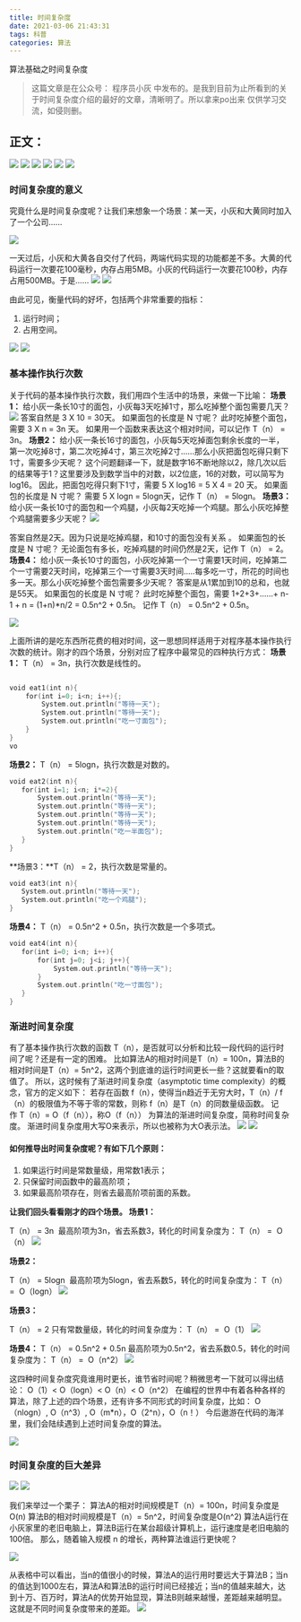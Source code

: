 ```yaml
---
title: 时间复杂度
date: 2021-03-06 21:43:31
tags: 科普
categories: 算法
---
```

算法基础之时间复杂度
>这篇文章是在公众号： 程序员小灰 中发布的。是我到目前为止所看到的关于时间复杂度介绍的最好的文章，清晰明了。所以拿来po出来 仅供学习交流，如侵则删。

<!--more-->

## 正文：
![](https://i.loli.net/2021/04/06/5ThaJVXtzjLHdNQ.png)
![](https://i.loli.net/2021/04/06/LpqXeJmIivyNg7h.png)
![](https://i.loli.net/2021/04/06/V6sZX48Yc7KJam3.png)
![](https://i.loli.net/2021/04/06/MLzNyaUlEpQ83W5.png)
![](https://i.loli.net/2021/04/06/qj9FCQGmswAgSEv.png)
![](https://i.loli.net/2021/04/06/ikaMT35x9NH1FVq.png)

### 时间复杂度的意义

究竟什么是时间复杂度呢？让我们来想象一个场景：某一天，小灰和大黄同时加入了一个公司......

![](https://i.loli.net/2021/04/06/j7kpsQxcMKgXzNf.png)

一天过后，小灰和大黄各自交付了代码，两端代码实现的功能都差不多。大黄的代码运行一次要花100毫秒，内存占用5MB。小灰的代码运行一次要花100秒，内存占用500MB。于是......
![](https://i.loli.net/2021/04/06/J5KSPVrE8lYwOHe.png)
![](https://i.loli.net/2021/04/06/IHmr1qikhU3Pw9b.png)


由此可见，衡量代码的好坏，包括两个非常重要的指标：
1. 运行时间；
2. 占用空间。

![](https://i.loli.net/2021/04/06/zvtRP2gVBE8lDTo.png)
![](https://i.loli.net/2021/04/06/dhVfzmpbAX3PYUF.png)

### 基本操作执行次数

关于代码的基本操作执行次数，我们用四个生活中的场景，来做一下比喻：
**场景1：** 给小灰一条长10寸的面包，小灰每3天吃掉1寸，那么吃掉整个面包需要几天？
![](https://i.loli.net/2021/04/06/VnRXdhtgr1MZs3v.png)
答案自然是 3 X 10 = 30天。
如果面包的长度是 N 寸呢？
此时吃掉整个面包，需要 3 X n = 3n 天。
如果用一个函数来表达这个相对时间，可以记作 T（n） = 3n。
**场景2：** 给小灰一条长16寸的面包，小灰每5天吃掉面包剩余长度的一半，第一次吃掉8寸，第二次吃掉4寸，第三次吃掉2寸......那么小灰把面包吃得只剩下1寸，需要多少天呢？
这个问题翻译一下，就是数字16不断地除以2，除几次以后的结果等于1？这里要涉及到数学当中的对数，以2位底，16的对数，可以简写为log16。
因此，把面包吃得只剩下1寸，需要 5 X log16 = 5 X 4 = 20 天。
如果面包的长度是 N 寸呢？
需要 5 X logn = 5logn天，记作 T（n） = 5logn。
**场景3：** 给小灰一条长10寸的面包和一个鸡腿，小灰每2天吃掉一个鸡腿。那么小灰吃掉整个鸡腿需要多少天呢？
![](https://i.loli.net/2021/04/06/2NIzcAm86Pby3Y7.png)

答案自然是2天。因为只说是吃掉鸡腿，和10寸的面包没有关系 。
如果面包的长度是 N 寸呢？
无论面包有多长，吃掉鸡腿的时间仍然是2天，记作 T（n） = 2。
**场景4：** 给小灰一条长10寸的面包，小灰吃掉第一个一寸需要1天时间，吃掉第二个一寸需要2天时间，吃掉第三个一寸需要3天时间.....每多吃一寸，所花的时间也多一天。那么小灰吃掉整个面包需要多少天呢？
答案是从1累加到10的总和，也就是55天。
如果面包的长度是 N 寸呢？
此时吃掉整个面包，需要 1+2+3+......+ n-1 + n = (1+n)*n/2 = 0.5n^2 + 0.5n。
记作 T（n） = 0.5n^2 + 0.5n。

![](https://i.loli.net/2021/04/06/jbTpQvzXw8dkWDP.png)

上面所讲的是吃东西所花费的相对时间，这一思想同样适用于对程序基本操作执行次数的统计。刚才的四个场景，分别对应了程序中最常见的四种执行方式：
**场景1：** T（n） = 3n，执行次数是线性的。
```c

void eat1(int n){
    for(int i=0; i<n; i++){;
        System.out.println("等待一天");
        System.out.println("等待一天");
        System.out.println("吃一寸面包");
    }
}
vo

```

**场景2：** T（n） = 5logn，执行次数是对数的。
```c
void eat2(int n){
   for(int i=1; i<n; i*=2){
       System.out.println("等待一天");
       System.out.println("等待一天");
       System.out.println("等待一天");
       System.out.println("等待一天");
       System.out.println("吃一半面包");
   }
}
```

**场景3：**T（n） = 2，执行次数是常量的。
```c
void eat3(int n){
   System.out.println("等待一天");
   System.out.println("吃一个鸡腿");
}
```

**场景4：** T（n） = 0.5n^2 + 0.5n，执行次数是一个多项式。
```c
void eat4(int n){
   for(int i=0; i<n; i++){
       for(int j=0; j<i; j++){
           System.out.println("等待一天");
       }
       System.out.println("吃一寸面包");
   }
}
```

### 渐进时间复杂度

有了基本操作执行次数的函数 T（n），是否就可以分析和比较一段代码的运行时间了呢？还是有一定的困难。
比如算法A的相对时间是T（n）= 100n，算法B的相对时间是T（n）= 5n^2，这两个到底谁的运行时间更长一些？这就要看n的取值了。
所以，这时候有了渐进时间复杂度（asymptotic time complexity）的概念，官方的定义如下：
若存在函数 f（n），使得当n趋近于无穷大时，T（n）/ f（n）的极限值为不等于零的常数，则称 f（n）是T（n）的同数量级函数。
记作 T（n）= O（f（n）），称O（f（n）） 为算法的渐进时间复杂度，简称时间复杂度。
渐进时间复杂度用大写O来表示，所以也被称为大O表示法。
![](https://i.loli.net/2021/04/06/pJsa3iDA5HrK1UZ.png)
![](https://i.loli.net/2021/04/06/YM7SlwpJcRKXEU5.png)

#### 如何推导出时间复杂度呢？有如下几个原则：

1. 如果运行时间是常数量级，用常数1表示；
2. 只保留时间函数中的最高阶项；
3. 如果最高阶项存在，则省去最高阶项前面的系数。


**让我们回头看看刚才的四个场景。
场景1：**


T（n） = 3n 
最高阶项为3n，省去系数3，转化的时间复杂度为：
T（n） =  O（n）
![](https://i.loli.net/2021/04/06/E9k7ftSPgsmrwjv.png)

**场景2：**

T（n） = 5logn 
最高阶项为5logn，省去系数5，转化的时间复杂度为：
T（n） =  O（logn）
![](https://i.loli.net/2021/04/06/fpeDcLnNC2Yu4jB.png)

**场景3：**

T（n） = 2
只有常数量级，转化的时间复杂度为：
T（n） =  O（1）
![](https://i.loli.net/2021/04/06/zgCGR4wh71qtODf.png)

**场景4：**
T（n） = 0.5n^2 + 0.5n
最高阶项为0.5n^2，省去系数0.5，转化的时间复杂度为：
T（n） =  O（n^2）
![](https://i.loli.net/2021/04/06/8mrbATtqZnGav7z.png)

这四种时间复杂度究竟谁用时更长，谁节省时间呢？稍微思考一下就可以得出结论：
O（1）< O（logn）< O（n）< O（n^2）
在编程的世界中有着各种各样的算法，除了上述的四个场景，还有许多不同形式的时间复杂度，比如：
O（nlogn）, O（n^3）, O（m*n），O（2^n），O（n！）
今后遨游在代码的海洋里，我们会陆续遇到上述时间复杂度的算法。

![](https://i.loli.net/2021/04/06/y2h1GUqKzDfnc9M.png)

### 时间复杂度的巨大差异
![](https://i.loli.net/2021/04/06/KIt7eoGwuUphZvO.png)
![](https://i.loli.net/2021/04/06/UhysqVl8g3J5tnN.png)

我们来举过一个栗子：
算法A的相对时间规模是T（n）= 100n，时间复杂度是O(n)
算法B的相对时间规模是T（n）= 5n^2，时间复杂度是O(n^2)
算法A运行在小灰家里的老旧电脑上，算法B运行在某台超级计算机上，运行速度是老旧电脑的100倍。
那么，随着输入规模 n 的增长，两种算法谁运行更快呢？

![](https://i.loli.net/2021/04/06/JdOlm3LNktq7apC.png)

从表格中可以看出，当n的值很小的时候，算法A的运行用时要远大于算法B；当n的值达到1000左右，算法A和算法B的运行时间已经接近；当n的值越来越大，达到十万、百万时，算法A的优势开始显现，算法B则越来越慢，差距越来越明显。
这就是不同时间复杂度带来的差距。
![](https://i.loli.net/2021/04/06/pW4wteCT2F6c9mg.png)